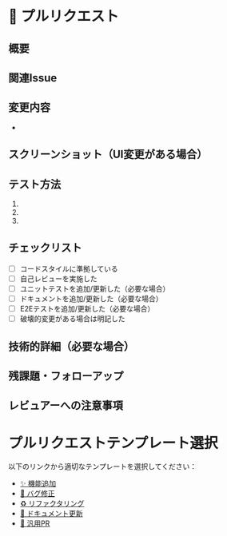# 📝 プルリクエスト

## 概要
<!-- このプルリクエストで何を変更したのかを簡潔に説明してください -->

## 関連Issue
<!-- このPRで解決するIssue番号 (例: "fixes #123") -->

## 変更内容
<!-- 変更の詳細を箇条書きで説明してください -->
- 

## スクリーンショット（UI変更がある場合）
<!-- UI変更がある場合は、変更前と変更後のスクリーンショットを追加してください -->

## テスト方法
<!-- この変更をどのようにテストしたか、またはテストすべきかを説明してください -->
1. 
2. 
3. 

## チェックリスト
<!-- 該当する項目に [x] を入れてください -->
- [ ] コードスタイルに準拠している
- [ ] 自己レビューを実施した
- [ ] ユニットテストを追加/更新した（必要な場合）
- [ ] ドキュメントを追加/更新した（必要な場合）
- [ ] E2Eテストを追加/更新した（必要な場合）
- [ ] 破壊的変更がある場合は明記した

## 技術的詳細（必要な場合）
<!-- 実装の詳細や技術的な選択理由など、必要があれば記載してください -->

## 残課題・フォローアップ
<!-- 今後対応が必要な課題や次のステップがあれば記載してください -->

## レビュアーへの注意事項
<!-- レビュアーに特に確認してほしい点や注意点があれば記載してください -->

# プルリクエストテンプレート選択

以下のリンクから適切なテンプレートを選択してください：

- [✨ 機能追加](?expand=1&template=feature.md)
- [🐛 バグ修正](?expand=1&template=bugfix.md)
- [♻️ リファクタリング](?expand=1&template=refactoring.md)
- [📝 ドキュメント更新](?expand=1&template=documentation.md)
- [📂 汎用PR](?expand=1) 